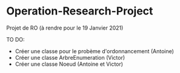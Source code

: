 # Operation-Research-Project
Projet de RO (à rendre pour le 19 Janvier 2021)

TO DO:
- Créer une classe pour le probème d'ordonnancement (Antoine)
- Créer une classe ArbreEnumeration (Victor)
- Créer une classe Noeud (Antoine et Victor)

